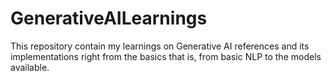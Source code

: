 # GenerativeAILearnings
This repository contain my learnings on Generative AI references and its implementations right from the basics that is, from basic NLP to the models available.
